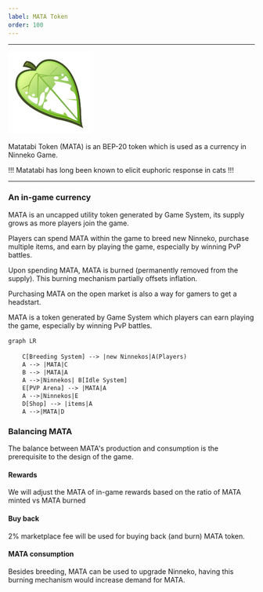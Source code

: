 ```yaml
---
label: MATA Token
order: 100
---
```


---

![Matatabi token](/static/coin_mata.svg)

Matatabi Token (MATA) is an BEP-20 token which is used as a currency in Ninneko Game.


!!! 
Matatabi has long been known to elicit euphoric response in cats
!!!

---

### An in-game currency

MATA is an uncapped utility token generated by Game System, its supply grows as more players join the game.

Players can spend MATA within the game to breed new Ninneko, purchase multiple items, and earn by playing the game, especially by winning PvP battles.

Upon spending MATA, MATA is burned (permanently removed from the supply). This burning mechanism partially offsets inflation.

Purchasing MATA on the open market is also a way for gamers to get a headstart.

MATA is a token generated by Game System which players can earn playing the game, especially by winning PvP battles.

```mermaid
graph LR
        
    C[Breeding System] --> |new Ninnekos|A(Players)
    A --> |MATA|C
    B --> |MATA|A
    A -->|Ninnekos| B[Idle System]
    E[PVP Arena] --> |MATA|A
    A -->|Ninnekos|E    
    D[Shop] --> |items|A
    A -->|MATA|D        
```


### Balancing MATA 

The balance between MATA's production and consumption is the prerequisite to the design of the game.

#### Rewards

We will adjust the MATA of in-game rewards based on the ratio of MATA minted vs MATA burned

#### Buy back

2% marketplace fee will be used for buying back (and burn) MATA token. 

#### MATA consumption

Besides breeding, MATA can be used to upgrade Ninneko, having this burning mechanism would increase demand for MATA.





